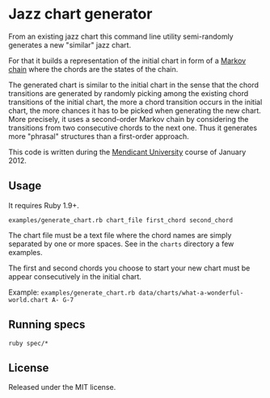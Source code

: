 # Jazz chart generator

From an existing jazz chart this command line utility semi-randomly generates 
a new "similar" jazz chart. 

For that it builds a representation of the initial chart in form of a 
[Markov chain](http://en.wikipedia.org/wiki/Markov_chain) where the chords are 
the states of the chain.

The generated chart is similar to the initial chart in the sense that
the chord transitions are generated by randomly picking among the existing 
chord transitions of the initial chart, the more a chord transition occurs in
the initial chart, the more chances it has to be picked when generating the 
new chart. More precisely, it uses a second-order Markov chain by considering 
the transitions from two consecutive chords to the next one. Thus it generates 
more "phrasal" structures than a first-order approach.

This code is written during the 
[Mendicant University](http://mendicantuniversity.org/) 
course of January 2012.

## Usage

It requires Ruby 1.9+.

`examples/generate_chart.rb chart_file first_chord second_chord`

The chart file must be a text file where the chord names are simply separated 
by one or more spaces. See in the `charts` directory a few examples.

The first and second chords you choose to start your new chart must be appear 
consecutively in the initial chart.

Example: `examples/generate_chart.rb data/charts/what-a-wonderful-world.chart A- G-7`

## Running specs

`ruby spec/*`

## License

Released under the MIT license.
